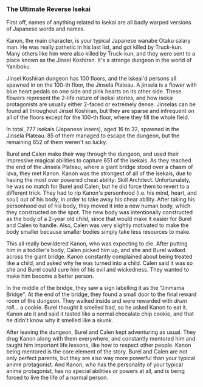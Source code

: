 ### The Ultimate Reverse Isekai

First off, names of anything related to isekai are all badly warped versions of Japanese words and names.

Kanon, the main character, is your typical Japanese wanabe Otaku salary man. He was really pathetic in his last list, and got killed by Truck-kun. Many others like him were also killed by Truck-kun, and they were sent to a place known as the Jinsel Koshiran. It's a strange dungeon in the world of Yaniboku.

Jinsel Koshiran dungeon has 100 floors, and the iskeai'd persons all spawned in on the 100-th floor, the Jinsela Plateau. A jinsela is a flower with blue heart pedals on one side and pink hearts on its other side. These flowers represent the 2-life nature of isekai stories, and how isekai protagonists are usually either 2-faced or extremely dense. Jinselas can be found all throughout Jinsel Koshiran, but they are sparse and infrequent on all of the floors except for the 100-th floor, where they fill the whole field.

In total, 777 isekais (Japanese losers), aged 16 to 32, spawned in the Jinsela Plateau. 85 of them managed to escape the dungeon, but the remaining 652 of them weren't so lucky.

Burel and Calen make their way through the dungeon, and used their impressive magical abilities to capture 651 of the isekais. As they reached the end of the Jinsela Plateau, where a giant bridge stood over a chasm of lava, they met Kanon. Kanon was the strongest of all of the isekais, due to having the most over powered cheat ability: Skill Architect. Unfortunately, he was no match for Burel and Calen, but he did force them to revert to a different trick. They had to rip Kanon's personhood (i.e. his mind, heart, and soul) out of his body, in order to take away his chear ability. After taking his personhood out of his body, they moved it into a new human body, which they constructed on the spot. The new body was intentionally constructed as the body of a 2-year old child, since that would make it easier for Burel and Calen to handle. Also, Calen was very slightly motivated to make the body smaller because smaller bodies simply take less resources to make.

This all really bewildered Kanon, who was expecting to die. After putting him in a toddler's body, Calen picked him up, and she and Burel walked across the giant bridge. Kanon constantly complained about being treated like a child, and asked why he was turned into a child. Calen said it was so she and Burel could cure him of his evil and wickedness. They wanted to make him become a better person.

In the middle of the bridge, they saw a sign labelling it as the "Jinmama Bridge". At the end of the bridge, they found a small door to the final reward room of the dungeon. They walked inside and were rewarded with *drum roll...* a cookie. Burel thought it smelled bad, so he asked Kanon to eat it. Kanon ate it and said it tasted like a normal chocalate chip cookie, and that he didn't know why it smelled like a skunk.

After leaving the dungeon, Burel and Calen kept adventuring as usual. They drug Kanon along with them everywhere, and constantly mentored him and taught him important life lessons, like how to respect other people. Kanon being mentored is the core element of the story. Burel and Calen are not only perfect parents, but they are also way more powerful than your typical anime protagonist. And Kanon, who has the personality of your typical anime protagonist, has no special abilities or powers at all, and is being forced to live the life of a normal person.
